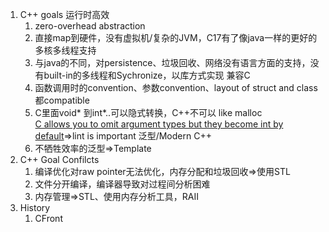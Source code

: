 1. C++ goals
   运行时高效
   1. zero-overhead abstraction
   2. 直接map到硬件，没有虚拟机/复杂的JVM，C17有了像java一样的更好的多核多线程支持
   3. 与java的不同，对persistence、垃圾回收、网络没有语言方面的支持，没有built-in的多线程和Sychronize，以库方式实现
   兼容C
   1. 函数调用时的convention、参数convention、layout of struct and class都compatible
   2. C里面void* 到int*..可以隐式转换，C++不可以 like malloc  
      [C allows you to omit argument types but they become int by default](https://stackoverflow.com/questions/33862217/argument-does-not-match-prototype-in-c/33862257)=>lint is important 
   泛型/Modern C++
   1. 不牺牲效率的泛型=>Template
2. C++ Goal Confilcts
   1. 编译优化对raw pointer无法优化，内存分配和垃圾回收=>使用STL
   2. 文件分开编译，编译器导致对过程间分析困难
   3. 内存管理=>STL、使用内存分析工具，RAII
3. History
   1. CFront 